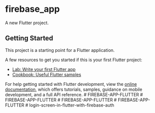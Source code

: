 # firebase_app

A new Flutter project.

## Getting Started

This project is a starting point for a Flutter application.

A few resources to get you started if this is your first Flutter project:

- [Lab: Write your first Flutter app](https://docs.flutter.dev/get-started/codelab)
- [Cookbook: Useful Flutter samples](https://docs.flutter.dev/cookbook)

For help getting started with Flutter development, view the
[online documentation](https://docs.flutter.dev/), which offers tutorials,
samples, guidance on mobile development, and a full API reference.
#   F I R E B A S E - A P P - F L U T T E R  
 #   F I R E B A S E - A P P - F L U T T E R  
 #   F I R E B A S E - A P P - F L U T T E R  
 #   F I R E B A S E - A P P - F L U T T E R  
 #   l o g i n - s c r e e n - i n - f l u t t e r - w i t h - f i r e b a s e - a u t h  
 